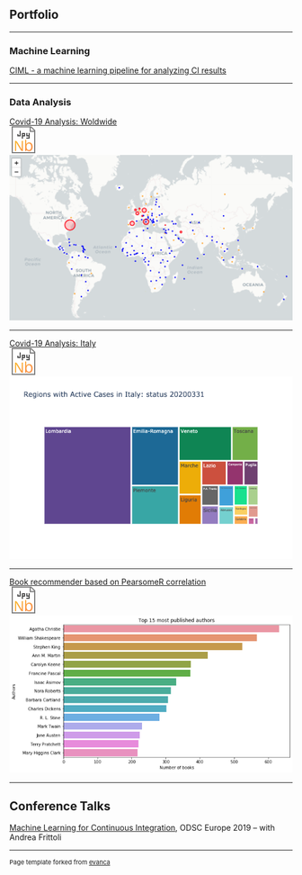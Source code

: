 ## Portfolio

---

### Machine Learning

[CIML - a machine learning pipeline for analyzing CI results](https://github.com/mtreinish/ciml)

---

### Data Analysis 

[Covid-19 Analysis: Woldwide](covid-19_analysis.html)
<br><a href="https://nbviewer.jupyter.org/github/kwulffert/covid-19-analysis/blob/master/Covid-19%20Analysis.ipynb">
  <img src="images/jnb_3.svg?raw=true"/>
</a>
<img src="images/map.png?raw=true"/>

---

[Covid-19 Analysis: Italy](covid19_italy.html)
<br><a href="https://nbviewer.jupyter.org/github/kwulffert/covid-19-analysis/blob/master/Covid-19%20Analysis%20Italy.ipynb">
  <img src="images/jnb_3.svg?raw=true"/>
</a>
<img src="images/Italy_reg.png?raw=true"/>

---

[Book recommender based on PearsomeR correlation](https://github.com/kwulffert/book-recommerder/blob/master/book-recommender.ipynb)
<br><a href="https://github.com/kwulffert/book-recommerder/blob/master/book-recommender.ipynb">
  <img src="images/jnb_3.svg?raw=true"/>
</a>
<img src="images/books.png?raw=true"/>

---

## Conference Talks

[Machine Learning for Continuous Integration](https://www.dropbox.com/sh/8pul23zevii3k25/AAD5ITWfOgLZPKagXiVW9jrga/avise%204%206.mov?dl=0), ODSC Europe 2019 – with Andrea Frittoli


---
<p style="font-size:11px">Page template forked from <a href="https://github.com/evanca/quick-portfolio">evanca</a></p>
<!-- Remove above link if you don't want to attibute -->
